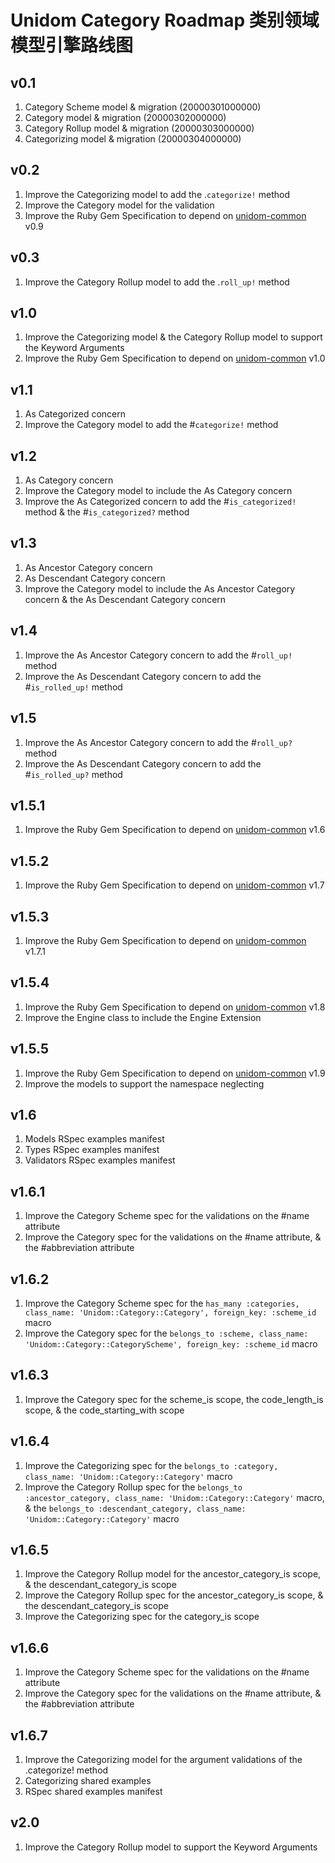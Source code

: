 # Unidom Category Roadmap 类别领域模型引擎路线图

## v0.1
1. Category Scheme model & migration (20000301000000)
2. Category model & migration (20000302000000)
3. Category Rollup model & migration (20000303000000)
4. Categorizing model & migration (20000304000000)

## v0.2
1. Improve the Categorizing model to add the .``categorize!`` method
2. Improve the Category model for the validation
3. Improve the Ruby Gem Specification to depend on [unidom-common](https://github.com/topbitdu/unidom-common) v0.9

## v0.3
1. Improve the Category Rollup model to add the .``roll_up!`` method

## v1.0
1. Improve the Categorizing model & the Category Rollup model to support the Keyword Arguments
2. Improve the Ruby Gem Specification to depend on [unidom-common](https://github.com/topbitdu/unidom-common) v1.0

## v1.1
1. As Categorized concern
2. Improve the Category model to add the #``categorize!`` method

## v1.2
1. As Category concern
2. Improve the Category model to include the As Category concern
3. Improve the As Categorized concern to add the #``is_categorized!`` method & the #``is_categorized?`` method

## v1.3
1. As Ancestor Category concern
2. As Descendant Category concern
3. Improve the Category model to include the As Ancestor Category concern & the As Descendant Category concern

## v1.4
1. Improve the As Ancestor Category concern to add the #``roll_up!`` method
2. Improve the As Descendant Category concern to add the #``is_rolled_up!`` method

## v1.5
1. Improve the As Ancestor Category concern to add the #``roll_up?`` method
2. Improve the As Descendant Category concern to add the #``is_rolled_up?`` method

## v1.5.1
1. Improve the Ruby Gem Specification to depend on [unidom-common](https://github.com/topbitdu/unidom-common) v1.6

## v1.5.2
1. Improve the Ruby Gem Specification to depend on [unidom-common](https://github.com/topbitdu/unidom-common) v1.7

## v1.5.3
1. Improve the Ruby Gem Specification to depend on [unidom-common](https://github.com/topbitdu/unidom-common) v1.7.1

## v1.5.4
1. Improve the Ruby Gem Specification to depend on [unidom-common](https://github.com/topbitdu/unidom-common) v1.8
2. Improve the Engine class to include the Engine Extension

## v1.5.5
1. Improve the Ruby Gem Specification to depend on [unidom-common](https://github.com/topbitdu/unidom-common) v1.9
2. Improve the models to support the namespace neglecting

## v1.6
1. Models RSpec examples manifest
2. Types RSpec examples manifest
3. Validators RSpec examples manifest

## v1.6.1
1. Improve the Category Scheme spec for the validations on the #name attribute
2. Improve the Category spec for the validations on the #name attribute, & the #abbreviation attribute

## v1.6.2
1. Improve the Category Scheme spec for the ``has_many :categories, class_name: 'Unidom::Category::Category', foreign_key: :scheme_id`` macro
2. Improve the Category spec for the ``belongs_to :scheme, class_name: 'Unidom::Category::CategoryScheme', foreign_key: :scheme_id`` macro

## v1.6.3
1. Improve the Category spec for the scheme_is scope, the code_length_is scope, & the code_starting_with scope

## v1.6.4
1. Improve the Categorizing spec for the ``belongs_to :category, class_name: 'Unidom::Category::Category'`` macro
2. Improve the Category Rollup spec for the ``belongs_to :ancestor_category, class_name: 'Unidom::Category::Category'`` macro, & the ``belongs_to :descendant_category, class_name: 'Unidom::Category::Category'`` macro

## v1.6.5
1. Improve the Category Rollup model for the ancestor_category_is scope, & the descendant_category_is scope
2. Improve the Category Rollup spec for the ancestor_category_is scope, & the descendant_category_is scope
3. Improve the Categorizing spec for the category_is scope

## v1.6.6
1. Improve the Category Scheme spec for the validations on the #name attribute
2. Improve the Category spec for the validations on the #name attribute, & the #abbreviation attribute

## v1.6.7
1. Improve the Categorizing model for the argument validations of the .categorize! method
2. Categorizing shared examples
3. RSpec shared examples manifest

## v2.0
1. Improve the Category Rollup model to support the Keyword Arguments

